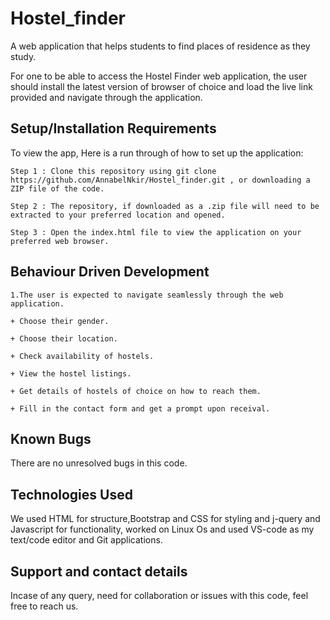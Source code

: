 # Hostel_finder
A web application that helps students to find places of residence as they study. 


For one to be able to access the Hostel Finder web application, the user should install the latest version of browser of choice and load the live link provided and navigate through the application. 

## Setup/Installation Requirements

To view the app, Here is a run through of how to set up the application:
```
Step 1 : Clone this repository using git clone https://github.com/AnnabelNkir/Hostel_finder.git , or downloading a ZIP file of the code.

Step 2 : The repository, if downloaded as a .zip file will need to be extracted to your preferred location and opened.

Step 3 : Open the index.html file to view the application on your preferred web browser.
```

## Behaviour Driven Development
```
1.The user is expected to navigate seamlessly through the web application.

+ Choose their gender.

+ Choose their location.

+ Check availability of hostels.

+ View the hostel listings.

+ Get details of hostels of choice on how to reach them.

+ Fill in the contact form and get a prompt upon receival.

```

## Known Bugs
There are no unresolved bugs in this code.

## Technologies Used
We used HTML for structure,Bootstrap and CSS for styling and j-query and Javascript for functionality, worked on Linux Os and used VS-code as my text/code editor and Git applications.

## Support and contact details
Incase of any query, need for collaboration or issues with this code, feel free to reach us.

